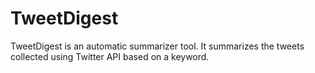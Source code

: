 # TweetDigest

TweetDigest is an automatic summarizer tool. It summarizes the tweets collected using Twitter API based on a keyword.
